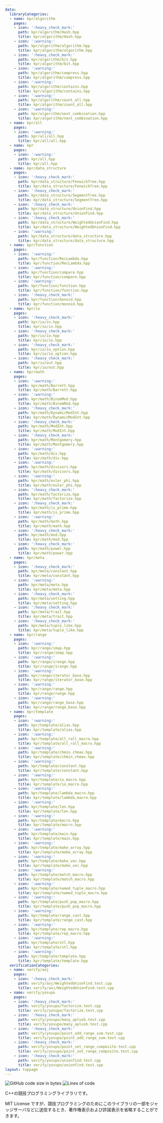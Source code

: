```yaml
---
data:
  libraryCategories:
  - name: kpr/algorithm
    pages:
    - icon: ':heavy_check_mark:'
      path: kpr/algorithm/Hash.hpp
      title: kpr/algorithm/Hash.hpp
    - icon: ':warning:'
      path: kpr/algorithm/algorithm.hpp
      title: kpr/algorithm/algorithm.hpp
    - icon: ':heavy_check_mark:'
      path: kpr/algorithm/bit.hpp
      title: kpr/algorithm/bit.hpp
    - icon: ':warning:'
      path: kpr/algorithm/compress.hpp
      title: kpr/algorithm/compress.hpp
    - icon: ':warning:'
      path: kpr/algorithm/contains.hpp
      title: kpr/algorithm/contains.hpp
    - icon: ':warning:'
      path: kpr/algorithm/count_all.hpp
      title: kpr/algorithm/count_all.hpp
    - icon: ':warning:'
      path: kpr/algorithm/next_combination.hpp
      title: kpr/algorithm/next_combination.hpp
  - name: kpr/all
    pages:
    - icon: ':warning:'
      path: kpr/all/all.hpp
      title: kpr/all/all.hpp
  - name: kpr
    pages:
    - icon: ':warning:'
      path: kpr/all.hpp
      title: kpr/all.hpp
  - name: kpr/data_structure
    pages:
    - icon: ':heavy_check_mark:'
      path: kpr/data_structure/FenwickTree.hpp
      title: kpr/data_structure/FenwickTree.hpp
    - icon: ':heavy_check_mark:'
      path: kpr/data_structure/SegmentTree.hpp
      title: kpr/data_structure/SegmentTree.hpp
    - icon: ':heavy_check_mark:'
      path: kpr/data_structure/UnionFind.hpp
      title: kpr/data_structure/UnionFind.hpp
    - icon: ':heavy_check_mark:'
      path: kpr/data_structure/WeightedUnionFind.hpp
      title: kpr/data_structure/WeightedUnionFind.hpp
    - icon: ':warning:'
      path: kpr/data_structure/data_structure.hpp
      title: kpr/data_structure/data_structure.hpp
  - name: kpr/function
    pages:
    - icon: ':warning:'
      path: kpr/function/RecLambda.hpp
      title: kpr/function/RecLambda.hpp
    - icon: ':warning:'
      path: kpr/function/compare.hpp
      title: kpr/function/compare.hpp
    - icon: ':warning:'
      path: kpr/function/function.hpp
      title: kpr/function/function.hpp
    - icon: ':heavy_check_mark:'
      path: kpr/function/monoid.hpp
      title: kpr/function/monoid.hpp
  - name: kpr/io
    pages:
    - icon: ':heavy_check_mark:'
      path: kpr/io/in.hpp
      title: kpr/io/in.hpp
    - icon: ':heavy_check_mark:'
      path: kpr/io/io.hpp
      title: kpr/io/io.hpp
    - icon: ':heavy_check_mark:'
      path: kpr/io/io_option.hpp
      title: kpr/io/io_option.hpp
    - icon: ':heavy_check_mark:'
      path: kpr/io/out.hpp
      title: kpr/io/out.hpp
  - name: kpr/math
    pages:
    - icon: ':warning:'
      path: kpr/math/Barrett.hpp
      title: kpr/math/Barrett.hpp
    - icon: ':warning:'
      path: kpr/math/BinomMod.hpp
      title: kpr/math/BinomMod.hpp
    - icon: ':heavy_check_mark:'
      path: kpr/math/DynamicModInt.hpp
      title: kpr/math/DynamicModInt.hpp
    - icon: ':heavy_check_mark:'
      path: kpr/math/ModInt.hpp
      title: kpr/math/ModInt.hpp
    - icon: ':heavy_check_mark:'
      path: kpr/math/Montgomery.hpp
      title: kpr/math/Montgomery.hpp
    - icon: ':warning:'
      path: kpr/math/div.hpp
      title: kpr/math/div.hpp
    - icon: ':warning:'
      path: kpr/math/divisors.hpp
      title: kpr/math/divisors.hpp
    - icon: ':warning:'
      path: kpr/math/euler_phi.hpp
      title: kpr/math/euler_phi.hpp
    - icon: ':heavy_check_mark:'
      path: kpr/math/factorize.hpp
      title: kpr/math/factorize.hpp
    - icon: ':heavy_check_mark:'
      path: kpr/math/is_prime.hpp
      title: kpr/math/is_prime.hpp
    - icon: ':warning:'
      path: kpr/math/math.hpp
      title: kpr/math/math.hpp
    - icon: ':heavy_check_mark:'
      path: kpr/math/mod.hpp
      title: kpr/math/mod.hpp
    - icon: ':heavy_check_mark:'
      path: kpr/math/power.hpp
      title: kpr/math/power.hpp
  - name: kpr/meta
    pages:
    - icon: ':heavy_check_mark:'
      path: kpr/meta/constant.hpp
      title: kpr/meta/constant.hpp
    - icon: ':warning:'
      path: kpr/meta/meta.hpp
      title: kpr/meta/meta.hpp
    - icon: ':heavy_check_mark:'
      path: kpr/meta/setting.hpp
      title: kpr/meta/setting.hpp
    - icon: ':heavy_check_mark:'
      path: kpr/meta/trait.hpp
      title: kpr/meta/trait.hpp
    - icon: ':heavy_check_mark:'
      path: kpr/meta/tuple_like.hpp
      title: kpr/meta/tuple_like.hpp
  - name: kpr/range
    pages:
    - icon: ':warning:'
      path: kpr/range/imap.hpp
      title: kpr/range/imap.hpp
    - icon: ':warning:'
      path: kpr/range/irange.hpp
      title: kpr/range/irange.hpp
    - icon: ':warning:'
      path: kpr/range/iterator_base.hpp
      title: kpr/range/iterator_base.hpp
    - icon: ':warning:'
      path: kpr/range/range.hpp
      title: kpr/range/range.hpp
    - icon: ':warning:'
      path: kpr/range/range_base.hpp
      title: kpr/range/range_base.hpp
  - name: kpr/template
    pages:
    - icon: ':warning:'
      path: kpr/template/alias.hpp
      title: kpr/template/alias.hpp
    - icon: ':warning:'
      path: kpr/template/all_rall_macro.hpp
      title: kpr/template/all_rall_macro.hpp
    - icon: ':warning:'
      path: kpr/template/chmin_chmax.hpp
      title: kpr/template/chmin_chmax.hpp
    - icon: ':warning:'
      path: kpr/template/constant.hpp
      title: kpr/template/constant.hpp
    - icon: ':warning:'
      path: kpr/template/io_macro.hpp
      title: kpr/template/io_macro.hpp
    - icon: ':warning:'
      path: kpr/template/lambda_macro.hpp
      title: kpr/template/lambda_macro.hpp
    - icon: ':warning:'
      path: kpr/template/len.hpp
      title: kpr/template/len.hpp
    - icon: ':warning:'
      path: kpr/template/macro.hpp
      title: kpr/template/macro.hpp
    - icon: ':warning:'
      path: kpr/template/main.hpp
      title: kpr/template/main.hpp
    - icon: ':warning:'
      path: kpr/template/make_array.hpp
      title: kpr/template/make_array.hpp
    - icon: ':warning:'
      path: kpr/template/make_vec.hpp
      title: kpr/template/make_vec.hpp
    - icon: ':warning:'
      path: kpr/template/match_macro.hpp
      title: kpr/template/match_macro.hpp
    - icon: ':warning:'
      path: kpr/template/named_tuple_macro.hpp
      title: kpr/template/named_tuple_macro.hpp
    - icon: ':warning:'
      path: kpr/template/push_pop_macro.hpp
      title: kpr/template/push_pop_macro.hpp
    - icon: ':warning:'
      path: kpr/template/range_cast.hpp
      title: kpr/template/range_cast.hpp
    - icon: ':warning:'
      path: kpr/template/rep_macro.hpp
      title: kpr/template/rep_macro.hpp
    - icon: ':warning:'
      path: kpr/template/stl.hpp
      title: kpr/template/stl.hpp
    - icon: ':warning:'
      path: kpr/template/template.hpp
      title: kpr/template/template.hpp
  verificationCategories:
  - name: verify/aoj
    pages:
    - icon: ':heavy_check_mark:'
      path: verify/aoj/WeightedUnionFind.test.cpp
      title: verify/aoj/WeightedUnionFind.test.cpp
  - name: verify/yosupo
    pages:
    - icon: ':heavy_check_mark:'
      path: verify/yosupo/factorize.test.cpp
      title: verify/yosupo/factorize.test.cpp
    - icon: ':heavy_check_mark:'
      path: verify/yosupo/many_aplusb.test.cpp
      title: verify/yosupo/many_aplusb.test.cpp
    - icon: ':heavy_check_mark:'
      path: verify/yosupo/point_add_range_sum.test.cpp
      title: verify/yosupo/point_add_range_sum.test.cpp
    - icon: ':heavy_check_mark:'
      path: verify/yosupo/point_set_range_composite.test.cpp
      title: verify/yosupo/point_set_range_composite.test.cpp
    - icon: ':heavy_check_mark:'
      path: verify/yosupo/unionfind.test.cpp
      title: verify/yosupo/unionfind.test.cpp
layout: toppage
---
```

![GitHub code size in bytes](https://img.shields.io/github/languages/code-size/Chipppppppppp/kyopro?style=flat-square)
![Lines of code](https://img.shields.io/tokei/lines/github/Chipppppppppp/kyopro?style=flat-square)

C++の競技プログラミングライブラリです。

MIT License ですが、競技プログラミングのためにこのライブラリの一部をジャッジサーバなどに送信するとき、著作権表示および許諾表示を省略することができます。

